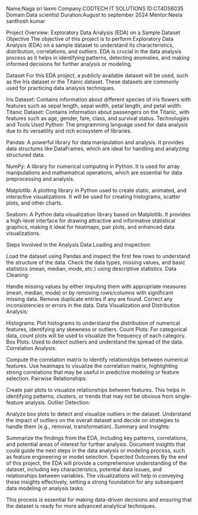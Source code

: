Name:Naga sri laxmi
Company:CODTECH IT SOLUTIONS
ID:CT4DS6035
Domain:Data scientist
Duration:August to september 2024
Mentor:Neela santhosh kumar

Project Overview: Exploratory Data Analysis (EDA) on a Sample Dataset
Objective
The objective of this project is to perform Exploratory Data Analysis (EDA) on a sample dataset to understand its characteristics, distribution, correlations, and outliers. EDA is crucial in the data analysis process as it helps in identifying patterns, detecting anomalies, and making informed decisions for further analysis or modeling.

Dataset
For this EDA project, a publicly available dataset will be used, such as the Iris dataset or the Titanic dataset. These datasets are commonly used for practicing data analysis techniques.

Iris Dataset: Contains information about different species of iris flowers with features such as sepal length, sepal width, petal length, and petal width.
Titanic Dataset: Contains information about passengers on the Titanic, with features such as age, gender, fare, class, and survival status.
Technologies and Tools Used
Python: The programming language used for data analysis due to its versatility and rich ecosystem of libraries.

Pandas: A powerful library for data manipulation and analysis. It provides data structures like DataFrames, which are ideal for handling and analyzing structured data.

NumPy: A library for numerical computing in Python. It is used for array manipulations and mathematical operations, which are essential for data preprocessing and analysis.

Matplotlib: A plotting library in Python used to create static, animated, and interactive visualizations. It will be used for creating histograms, scatter plots, and other charts.

Seaborn: A Python data visualization library based on Matplotlib. It provides a high-level interface for drawing attractive and informative statistical graphics, making it ideal for heatmaps, pair plots, and enhanced data visualizations.

Steps Involved in the Analysis
Data Loading and Inspection:

Load the dataset using Pandas and inspect the first few rows to understand the structure of the data.
Check the data types, missing values, and basic statistics (mean, median, mode, etc.) using descriptive statistics.
Data Cleaning:

Handle missing values by either imputing them with appropriate measures (mean, median, mode) or by removing rows/columns with significant missing data.
Remove duplicate entries if any are found.
Correct any inconsistencies or errors in the data.
Data Visualization and Distribution Analysis:

Histograms: Plot histograms to understand the distribution of numerical features, identifying any skewness or outliers.
Count Plots: For categorical data, count plots will be used to visualize the frequency of each category.
Box Plots: Used to detect outliers and understand the spread of the data.
Correlation Analysis:

Compute the correlation matrix to identify relationships between numerical features.
Use heatmaps to visualize the correlation matrix, highlighting strong correlations that may be useful in predictive modeling or feature selection.
Pairwise Relationships:

Create pair plots to visualize relationships between features. This helps in identifying patterns, clusters, or trends that may not be obvious from single-feature analysis.
Outlier Detection:

Analyze box plots to detect and visualize outliers in the dataset.
Understand the impact of outliers on the overall dataset and decide on strategies to handle them (e.g., removal, transformation).
Summary and Insights:

Summarize the findings from the EDA, including key patterns, correlations, and potential areas of interest for further analysis.
Document insights that could guide the next steps in the data analysis or modeling process, such as feature engineering or model selection.
Expected Outcomes
By the end of this project, the EDA will provide a comprehensive understanding of the dataset, including key characteristics, potential data issues, and relationships between variables. The visualizations will help in conveying these insights effectively, setting a strong foundation for any subsequent data modeling or analysis tasks.

This process is essential for making data-driven decisions and ensuring that the dataset is ready for more advanced analytical techniques.
